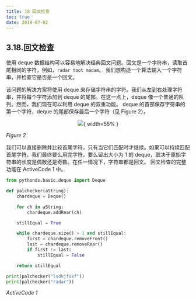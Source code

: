 ```yaml
---
title: 18 回文检查
toc: true
date: 2019-07-02
---
```

## 3.18.回文检查

使用 deque 数据结构可以容易地解决经典回文问题。回文是一个字符串，读取首尾相同的字符，例如，`radar toot madam`。 我们想构造一个算法输入一个字符串，并检查它是否是一个回文。

该问题的解决方案将使用 deque 来存储字符串的字符。我们从左到右处理字符串，并将每个字符添加到 deque 的尾部。在这一点上，deque 像一个普通的队列。然而，我们现在可以利用 deque 的双重功能。 deque 的首部保存字符串的第一个字符，deque 的尾部保存最后一个字符（见 Figure 2）。

<center>

![](http://images.iterate.site/blog/image/20190702/3N4C134q634g.png?imageslim){ width=55% }

</center>

*Figure 2*

我们可以直接删除并比较首尾字符，只有当它们匹配时才继续。如果可以持续匹配首尾字符，我们最终要么用完字符，要么留出大小为 1 的 deque，取决于原始字符串的长度是偶数还是奇数。在任一情况下，字符串都是回文。 回文检查的完整功能在 ActiveCode 1 中。

```python
from pythonds.basic.deque import Deque

def palchecker(aString):
    chardeque = Deque()

    for ch in aString:
        chardeque.addRear(ch)

    stillEqual = True

    while chardeque.size() > 1 and stillEqual:
        first = chardeque.removeFront()
        last = chardeque.removeRear()
        if first != last:
            stillEqual = False

    return stillEqual

print(palchecker("lsdkjfskf"))
print(palchecker("radar"))
```

*ActiveCode 1*
